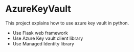 # AzureKeyVault
This project explains how to use azure key vault in python.

- Use Flask web framework
- Use Azure Key vault client library
- Use Managed Identity library
